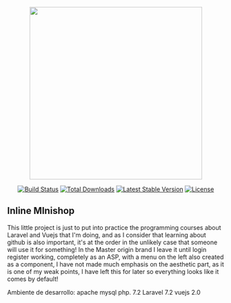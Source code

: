 <p align="center"><img src="https://res.cloudinary.com/dtfbvvkyp/image/upload/v1566331377/laravel-logolockup-cmyk-red.svg" width="400"></p>

<p align="center">
<a href="https://travis-ci.org/laravel/framework"><img src="https://travis-ci.org/laravel/framework.svg" alt="Build Status"></a>
<a href="https://packagist.org/packages/laravel/framework"><img src="https://poser.pugx.org/laravel/framework/d/total.svg" alt="Total Downloads"></a>
<a href="https://packagist.org/packages/laravel/framework"><img src="https://poser.pugx.org/laravel/framework/v/stable.svg" alt="Latest Stable Version"></a>
<a href="https://packagist.org/packages/laravel/framework"><img src="https://poser.pugx.org/laravel/framework/license.svg" alt="License"></a>
</p>

## Inline MInishop

This little project is just to put into practice the programming courses about Laravel and Vuejs that I'm doing, and as I consider that learning about github is also important, it's at the order in the unlikely case that someone will use it for something!
In the Master origin brand I leave it until login register working, completely as an ASP, with a menu on the left also created as a component, I have not made much emphasis on the aesthetic part, as it is one of my weak points, I have left this for later so everything looks like it comes by default!

Ambiente de desarrollo:
apache
mysql
php. 7.2
Laravel 7.2
vuejs 2.0


